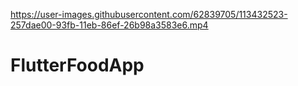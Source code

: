 
https://user-images.githubusercontent.com/62839705/113432523-257dae00-93fb-11eb-86ef-26b98a3583e6.mp4

# FlutterFoodApp
